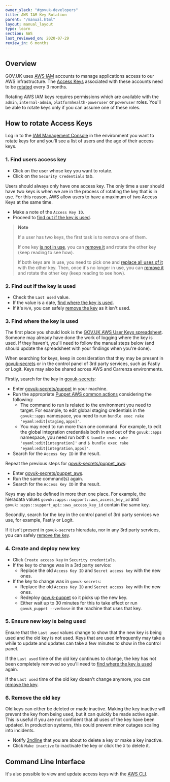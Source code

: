 ```yaml
---
owner_slack: "#govuk-developers"
title: AWS IAM Key Rotation
parent: "/manual.html"
layout: manual_layout
type: learn
section: AWS
last_reviewed_on: 2020-07-29
review_in: 6 months
---
```


## Overview

GOV.UK uses [AWS IAM] accounts to manage applications access to our AWS
infrastructure. The [Access Keys] associated with these accounts need to be
[rotated] every 3 months.

Rotating AWS IAM keys requires permissions which are available with the `admin`,
`internal-admin`, `platformhealth-poweruser` or `poweruser` roles. You'll be
able to rotate keys only if you can assume one of these roles.

## How to rotate Access Keys

Log in to the [IAM Management Console] in the environment you want to rotate
keys for and you'll see a list of users and the age of their access keys.

### 1. Find users access key

- Click on the user whose key you want to rotate.
- Click on the `Security Credentials` tab.

Users should always only have one access key. The only time a user should have
two keys is when we are in the process of rotating the key that is in use. For
this reason, AWS allow users to have a maximum of two Access Keys at the same
time.

- Make a note of the `Access Key ID`.
- Proceed to [find out if the key is used](#2-find-out-if-the-key-is-used).

> **Note**
>
> If a user has two keys, the first task is to remove one of them.
>
> If one key [is not in use](#2-find-out-if-the-key-is-used), you can
> [remove it](#6-remove-the-old-key) and rotate the other key (keep reading to
> see how).
>
> If both keys are in use, you need to pick one and
> [replace all uses of it](#3-find-where-the-key-is-used) with the other key.
> Then, once it's no longer in use, you can [remove it](#6-remove-the-old-key)
> and rotate the other key (keep reading to see how).

### 2. Find out if the key is used

- Check the `Last used` value.
- If the value is a date,
  [find where the key is used](#3-find-where-the-key-is-used).
- If it's `N/A`, you can safely [remove the key](#6-remove-the-old-key) as it
  isn't used.

### 3. Find where the key is used

The first place you should look is the [GOV.UK AWS User Keys spreadsheet][user-keys-list].
Someone may already have done the work of logging where the key is used.
If they haven't, you'll need to follow the manual steps below (and should
update the spreadsheet with your findings when you're done).

When searching for keys, keep in consideration that they may be present in
[govuk-secrets] or in the control panel of 3rd party services, such as Fastly or
Logit. Keys may also be shared across AWS and Carrenza environments.

Firstly, search for the key in [govuk-secrets]:

- Enter [govuk-secrets/puppet] in your machine.
- Run the appropriate [Puppet AWS common actions] considering the following:
  - The command to run is related to the environment you need to target. For
    example, to edit global staging credentials in the `govuk::apps` namespace,
    you need to run `bundle exec rake 'eyaml:edit[staging,apps]'`.
  - You may need to run more than one command. For example, to edit the global
    integration credentials both in and out of the `govuk::apps` namespace, you
    need run both `$ bundle exec rake 'eyaml:edit[integration]'` and
    `$ bundle exec rake 'eyaml:edit[integration,apps]'`.
- Search for the `Access Key ID` in the result.

Repeat the previous steps for [govuk-secrets/puppet_aws]:

- Enter [govuk-secrets/puppet_aws].
- Run the same command(s) again.
- Search for the `Access Key ID` in the result.

Keys may also be defined in more then one place. For example, the hieradata
values `govuk::apps::support::aws_access_key_id` and
`govuk::apps::support_api::aws_access_key_id` contain the same key.

Secondly, search for the key in the control panel of 3rd party services we use,
for example, Fastly or Logit.

If it isn't present in `govuk-secrets` hieradata, nor in any 3rd party services,
you can safely [remove the key](#6-remove-the-old-key).

### 4. Create and deploy new key

- Click `Create access key` in `Security credentials`.
- If the key to change was in a 3rd party service:
  - Replace the old `Access Key ID` and `Secret access key` with the new ones.
- If the key to change was in `govuk-secrets`:
  - Replace the old `Access Key ID` and `Secret access key` with the new ones.
  - Redeploy [govuk-puppet] so it picks up the new key.
  - Either wait up to 30 minutes for this to take effect or run
  `govuk_puppet --verbose` in the machine that uses that key.

### 5. Ensure new key is being used

Ensure that the `Last used` values change to show that the new key is being
used and the old key is not used. Keys that are used infrequently may take a
while to update and updates can take a few minutes to show in the control panel.

If the `Last used` time of the old key continues to change, the key has not been
completely removed so you'll need to
[find where the key is used](#3-find-where-the-key-is-used) again.

If the `Last used` time of the old key doesn't change anymore, you can
[remove the key](#6-remove-the-old-key).

### 6. Remove the old key

Old keys can either be deleted or made inactive. Making the key inactive will
prevent the key from being used, but it can quickly be made active again. This
is useful if you are not confident that all uses of the key have been updated.
In production systems, this could prevent minor outages scaling into incidents.

- Notify [2ndline] that you are about to delete a key or make a key inactive.
- Click `Make inactive` to inactivate the key or click the `X` to delete it.

## Command Line Interface

It's also possible to view and update access keys with the [AWS CLI].

[AWS IAM]: https://docs.aws.amazon.com/en_pv/IAM/latest/UserGuide/id_users.html
[Access Keys]: https://docs.aws.amazon.com/en_pv/IAM/latest/UserGuide/id_credentials_access-keys.html
[rotated]: https://docs.aws.amazon.com/IAM/latest/UserGuide/id_credentials_access-keys.html#Using_RotateAccessKey
[IAM Management Console]: https://console.aws.amazon.com/iam/home?region=eu-west-1#/users
[govuk-secrets]: https://github.com/alphagov/govuk-secrets
[govuk-secrets/puppet]: https://github.com/alphagov/govuk-secrets/tree/master/puppet
[Puppet AWS common actions]: https://github.com/alphagov/govuk-secrets/tree/master/puppet_aws#common-actions
[govuk-secrets/puppet_aws]: https://github.com/alphagov/govuk-secrets/tree/master/puppet_aws
[govuk-puppet]: https://github.com/alphagov/govuk-puppet
[2ndline]: /manual/2nd-line.html
[AWS CLI]: https://aws.amazon.com/blogs/security/how-to-rotate-access-keys-for-iam-users/
[user-keys-list]: https://docs.google.com/spreadsheets/d/1L6H3-wh9J1p18fjnODmit2WbGOA8wZgr5wL-5wN0IgE/edit#gid=0
